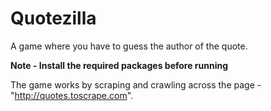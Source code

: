 # Quotezilla

A game where you have to guess the author of the quote.

**Note - Install the required packages before running**

The game works by scraping and crawling across the page -"http://quotes.toscrape.com".
